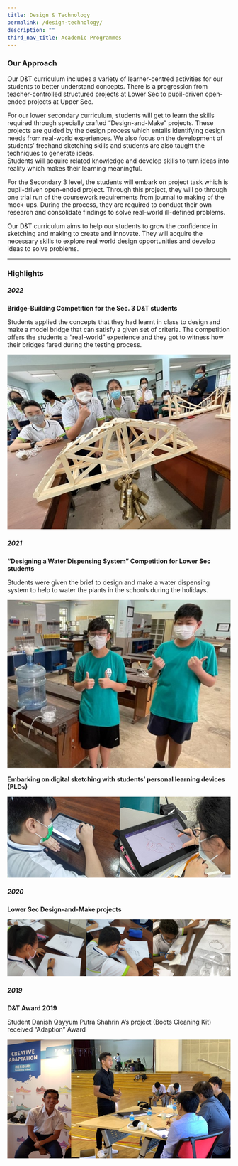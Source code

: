 ```yaml
---
title: Design & Technology
permalink: /design-technology/
description: ""
third_nav_title: Academic Programmes
---
```


### Our Approach

Our D&T curriculum includes a variety of learner-centred activities for our students to better understand concepts. There is a progression from teacher-controlled structured projects at Lower Sec to pupil-driven open-ended projects at Upper Sec.

For our lower secondary curriculum, students will get to learn the skills required through specially crafted “Design-and-Make” projects. These projects are guided by the design process which entails identifying design needs from real-world experiences. We also focus on the development of students’ freehand sketching skills and students are also taught the techniques to generate ideas.  
Students will acquire related knowledge and develop skills to turn ideas into reality which makes their learning meaningful.

For the Secondary 3 level, the students will embark on project task which is pupil-driven open-ended project. Through this project, they will go through one trial run of the coursework requirements from journal to making of the mock-ups. During the process, they are required to conduct their own research and consolidate findings to solve real-world ill-defined problems.

Our D&T curriculum aims to help our students to grow the confidence in sketching and making to create and innovate. They will acquire the necessary skills to explore real world design opportunities and develop ideas to solve problems.

* * *

### Highlights

##### 2022

**Bridge-Building Competition for the Sec. 3 D&T students**

Students applied the concepts that they had learnt in class to design and make a model bridge that can satisfy a given set of criteria. The competition offers the students a “real-world” experience and they got to witness how their bridges fared during the testing process.

![](/images/DnT-01.jpg)

##### 2021

**“Designing a Water Dispensing System” Competition for Lower Sec students**

Students were given the brief to design and make a water dispensing system to help to water the plants in the schools during the holidays.

![](/images/DnT-02.jpg)

**Embarking on digital sketching with students’ personal learning devices (PLDs)**

![](/images/DnT-03.jpg)

##### 2020

**Lower Sec Design-and-Make projects**

![](/images/DnT-04.jpg)

##### 2019

**D&T Award 2019**

Student Danish Qayyum Putra Shahrin A’s project (Boots Cleaning Kit) received “Adaption” Award

![](/images/DnT-05.jpg)
